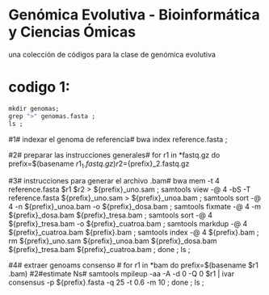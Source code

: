 # Genómica Evolutiva - Bioinformática y Ciencias Ómicas
una colección de códigos para la clase de genómica evolutiva

# codigo 1:
```r
mkdir genomas;
grep ">" genomas.fasta ;
ls ;
```
#1# indexar el genoma de referencia#
bwa index reference.fasta ;

#2# preparar las instrucciones generales#
for r1 in *fastq.gz
do
prefix=$(basename $r1 _1.fastq.gz)
r2=${prefix}_2.fastq.gz

#3# instrucciones para generar el archivo .bam#
bwa mem -t 4 reference.fasta $r1 $r2 > ${prefix}_uno.sam ;
samtools view -@ 4 -bS -T reference.fasta ${prefix}_uno.sam > ${prefix}_unoa.bam ;
samtools sort -@ 4 -n ${prefix}_unoa.bam -o ${prefix}_dosa.bam ;
samtools fixmate -@ 4 -m ${prefix}_dosa.bam ${prefix}_tresa.bam ;
samtools sort -@ 4 ${prefix}_tresa.bam -o ${prefix}_cuatroa.bam ;
samtools markdup -@ 4 ${prefix}_cuatroa.bam ${prefix}.bam ;
samtools index -@ 4 ${prefix}.bam ;
rm ${prefix}_uno.sam ${prefix}_unoa.bam ${prefix}_dosa.bam ${prefix}_tresa.bam ${prefix}_cuatroa.bam ;
done ;
ls ;

#4# extraer genoams consenso #
for r1 in *bam
do
prefix=$(basename $r1 .bam)
#2#estimate Ns#
samtools mpileup -aa -A -d 0 -Q 0 $r1 | ivar consensus -p ${prefix}.fasta -q 25 -t 0.6 -m 10 ;
done ; 
ls ;
